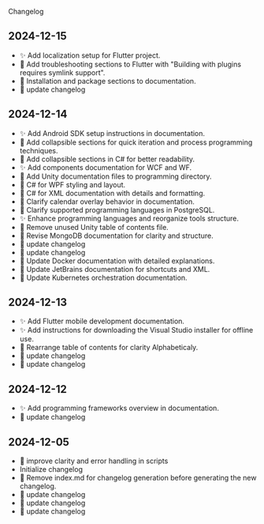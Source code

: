 Changelog
## 2024-12-15
  - ✨ Add localization setup for Flutter project.
  - 📝 Add troubleshooting sections to Flutter with "Building with plugins requires symlink support".
  - 🎨 Installation and package sections to documentation.
  - 🔧 update changelog
## 2024-12-14
  - ✨ Add Android SDK setup instructions in documentation.
  - 🎨 Add collapsible sections for quick iteration and process programming techniques.
  - 🎨 Add collapsible sections in C# for better readability.
  - ✨ Add components documentation for WCF and WF.
  - 🔧 Add Unity documentation files to programming directory.
  - 🎨 C# for WPF styling and layout.
  - 🎨 C# for XML documentation with details and formatting.
  - 📝 Clarify calendar overlay behavior in documentation.
  - 📝 Clarify supported programming languages in PostgreSQL.
  - ✨ Enhance programming languages and reorganize tools structure.
  - 🔧 Remove unused Unity table of contents file.
  - 🎨 Revise MongoDB documentation for clarity and structure.
  - 🔧 update changelog
  - 🔧 update changelog
  - 📝 Update Docker documentation with detailed explanations.
  - 🎨 Update JetBrains documentation for shortcuts and XML.
  - 📝 Update Kubernetes orchestration documentation.
## 2024-12-13
  - ✨ Add Flutter mobile development documentation.
  - ✨ Add instructions for downloading the Visual Studio installer for offline use.
  - 🎨 Rearrange table of contents for clarity Alphabeticaly.
  - 🔧 update changelog
  - 🔧 update changelog
## 2024-12-12
  - ✨ Add programming frameworks overview in documentation.
  - 🔧 update changelog
## 2024-12-05
  - 🔨 improve clarity and error handling in scripts
  -  Initialize changelog
  - 🔧 Remove index.md for changelog generation before generating the new changelog.
  - 🔧 update changelog
  - 🔧 update changelog
  - 🔧 update changelog

